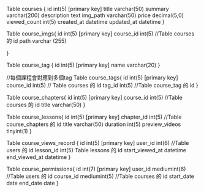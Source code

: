 Table courses {
id int(5) [primary key]
title varchar(50)
summary varchar(200)
description text
img_path varchar(50)
price decimal(5,0)
viewed_count int(5)
created_at datetime
updated_at  datetime
}

Table course_imgs{
id int(5) [primary key]
course_id int(5) //Table courses 的 id
path varchar (255)

}

Table course_tag {
id int(5) [primary key]
name varchar(20)
}

//每個課程會對應到多個tag
Table course_tags{
id int(5) [primary key]
course_id int(5) // Table courses 的 id
tag_id int(5) //Table course_tag 的 id
}

Table course_chapters{
id int(5) [primary key]
course_id int(5) //Table courses 的 id
title varchar(50)
}

Table course_lessons{
id int(5) [primary key]
chapter_id int(5) //Table course_chapters 的 id
title varchar(50)
duration int(5)
preview_videos tinyint(1)
}

Table course_views_record {
id int(5) [primary key]
user_id int(6) //Table users 的 id
lesson_id int(5) Table lessons 的 id
start_viewed_at datetime
end_viewed_at datetime
}

Table course_permissions{
id         int(7) [primary key]
user_id    mediumint(6) //Table users 的 id
course_id  mediumint(5) //Table courses 的 id
start_date date
end_date   date
}

